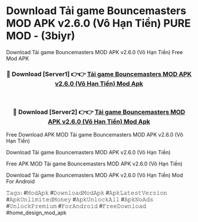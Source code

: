 # Download Tải game Bouncemasters MOD APK v2.6.0 (Vô Hạn Tiền) PURE MOD - (3biyr)
Download Tải game Bouncemasters MOD APK v2.6.0 (Vô Hạn Tiền) Free Mod APK

<div align="center">
<h3>🔴 Download [Server1] 👉👉 <a href="https://apk-comot.site?title=Tải_game_Bouncemasters_MOD_APK_v2.6.0_(Vô_Hạn_Tiền)">Tải game Bouncemasters MOD APK v2.6.0 (Vô Hạn Tiền) Mod Apk</a></h3><br>

<h3>🔴 Download [Server2] 👉👉 <a href="https://apk-comot.site?title=Tải_game_Bouncemasters_MOD_APK_v2.6.0_(Vô_Hạn_Tiền)">Tải game Bouncemasters MOD APK v2.6.0 (Vô Hạn Tiền) Mod Apk</a></h3>
</div>


Free Download APK MOD Tải game Bouncemasters MOD APK v2.6.0 (Vô Hạn Tiền)

Download Tải game Bouncemasters MOD APK v2.6.0 (Vô Hạn Tiền) 

Free APK MOD Tải game Bouncemasters MOD APK v2.6.0 (Vô Hạn Tiền) 

Download Tải game Bouncemasters MOD APK v2.6.0 (Vô Hạn Tiền) Mod For Android

𝚃𝚊𝚐𝚜: #𝙼𝚘𝚍𝙰𝚙𝚔 #𝙳𝚘𝚠𝚗𝚕𝚘𝚊𝚍𝙼𝚘𝚍𝙰𝚙𝚔 #𝙰𝚙𝚔𝙻𝚊𝚝𝚎𝚜𝚝𝚅𝚎𝚛𝚜𝚒𝚘𝚗 #𝙰𝚙𝚔𝚄𝚗𝚕𝚒𝚖𝚒𝚝𝚎𝚍𝙼𝚘𝚗𝚎𝚢 #𝙰𝚙𝚔𝚄𝚗𝚕𝚘𝚌𝚔𝙰𝚕𝚕 #𝙰𝚙𝚔𝙽𝚘𝙰𝚍𝚜 #𝚄𝚗𝚕𝚘𝚌𝚔𝙿𝚛𝚎𝚖𝚒𝚞𝚖 #𝙵𝚘𝚛𝙰𝚗𝚍𝚛𝚘𝚒𝚍 #𝙵𝚛𝚎𝚎𝙳𝚘𝚠𝚗𝚕𝚘𝚊𝚍 #home_design_mod_apk